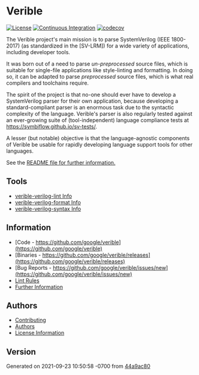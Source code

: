 ---
---

# Verible

[![License](https://img.shields.io/badge/License-Apache%202.0-blue.svg)](https://opensource.org/licenses/Apache-2.0)
[![Continuous Integration](https://github.com/chipsalliance/verible/workflows/verible-ci/badge.svg)](https://github.com/chipsalliance/verible/actions/workflows/verible-ci.yml)
[![codecov](https://codecov.io/gh/chipsalliance/verible/branch/master/graph/badge.svg?token=5f656dpmDT)](https://codecov.io/gh/chipsalliance/verible)

<!--*
freshness: { owner: 'hzeller' reviewed: '2020-10-08' }
*-->

The Verible project's main mission is to parse SystemVerilog (IEEE 1800-2017)
(as standardized in the [SV-LRM]) for a wide variety of applications, including
developer tools.

It was born out of a need to parse *un-preprocessed* source files, which is
suitable for single-file applications like style-linting and formatting. In
doing so, it can be adapted to parse *preprocessed* source files, which is what
real compilers and toolchains require.

The spirit of the project is that no-one should ever have to develop a
SystemVerilog parser for their own application, because developing a
standard-compliant parser is an enormous task due to the syntactic complexity of
the language. Verible's parser is also regularly tested against an ever-growing
suite of (tool-independent) language compliance tests at
https://symbiflow.github.io/sv-tests/.

A lesser (but notable) objective is that the language-agnostic components of
Verible be usable for rapidly developing language support tools for other
languages.


See the [README file for further information.](README.md)

## Tools

 * [verible-verilog-lint Info](verilog_lint.md)
 * [verible-verilog-format Info](verilog_format.md)
 * [verible-verilog-syntax Info](verilog_syntax.md)

## Information

 * [Code - https://github.com/google/verible](https://github.com/google/verible)
 * [Binaries - https://github.com/google/verible/releases](https://github.com/google/verible/releases)
 * [Bug Reports - https://github.com/google/verible/issues/new](https://github.com/google/verible/issues/new)
 * [Lint Rules](lint.md)
 * [Further Information](README.md)

## Authors

 * [Contributing](CONTRIBUTING.md)
 * [Authors](AUTHORS.md)
 * [License Information](license.md)

## Version

Generated on 2021-09-23 10:50:58 -0700 from [44a9ac80](https://github.com/google/verible/commit/44a9ac80bfd1505ca6adecc0ceb0eba33854c7d8)
